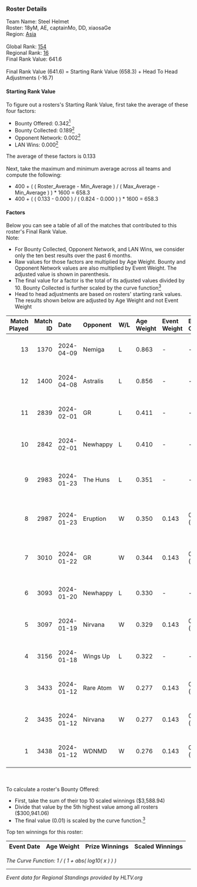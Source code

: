 ### Roster Details<br />
Team Name: Steel Helmet<br />
Roster: 18yM, AE, captainMo, DD, xiaosaGe<br />
Region: [Asia]( ../standings_asia.md)<br />
<br />
Global Rank: [154](../standings_global.md)<br />
Regional Rank: [16]( ../standings_asia.md)<br />
Final Rank Value:  641.6<br />
<br />
Final Rank Value (641.6) = Starting Rank Value (658.3) + Head To Head Adjustments (-16.7)<br />

#### Starting Rank Value<br />
To figure out a rosters's Starting Rank Value, first take the average of these four factors:<br />
- Bounty Offered: 0.342[<sup>1</sup>](#table2)
- Bounty Collected: 0.189[<sup>2</sup>](#table1)
- Opponent Network: 0.002[<sup>2</sup>](#table1)
- LAN Wins: 0.000[<sup>2</sup>](#table1)

The average of these factors is 0.133<br />
<br />
Next, take the maximum and minimum average across all teams and compute the following:<br />
- 400 + ( ( Roster_Average - Min_Average ) / ( Max_Average - Min_Average ) ) * 1600 = 658.3
- 400 + ( ( 0.133 - 0.000 ) / ( 0.824 - 0.000 ) ) * 1600 = 658.3


#### Factors<br />
Below you can see a table of all of the matches that contributed to this roster's Final Rank Value.<br />
Note:<br />

- For Bounty Collected, Opponent Network, and LAN Wins, we consider only the ten best results over the past 6 months.
- Raw values for those factors are multiplied by Age Weight. Bounty and Opponent Network values are also multiplied by Event Weight. The adjusted value is shown in parenthesis.
- The final value for a factor is the total of its adjusted values divided by 10. Bounty Collected is further scaled by the curve function[<sup>3</sup>](#curveFunction)
- Head to head adjustments are based on rosters' starting rank values. The results shown below are adjusted by Age Weight and not Event Weight
<span id="table1"></span><br />


| Match Played | Match ID | Date       | Opponent  | W/L | Age Weight | Event Weight | Bounty Collected | Opponent Network | LAN Wins  | H2H Adj. | Roster                                  |
| -: | -: | :- | :- | :- | :- | :- | :- | :- | :- | -: | :- |
|           13 |     1370 | 2024-04-09 | Nemiga    | L   | 0.863      | -            | -                | -                | -         |    -1.15 | 18yM, AE, captainMo, DD, xiaosaGe       |
|           12 |     1400 | 2024-04-08 | Astralis  | L   | 0.856      | -            | -                | -                | -         |    -0.08 | 18yM, AE, captainMo, DD, xiaosaGe       |
|           11 |     2839 | 2024-02-01 | GR        | L   | 0.411      | -            | -                | -                | -         |    -7.21 | 18yM, AE, captainMo, DD, xiaosaGe       |
|           10 |     2842 | 2024-02-01 | Newhappy  | L   | 0.410      | -            | -                | -                | -         |    -6.88 | 18yM, AE, captainMo, DD, xiaosaGe       |
|            9 |     2983 | 2024-01-23 | The Huns  | L   | 0.351      | -            | -                | -                | -         |    -6.34 | 18yM, Attacker, captainMo, DD, xiaosaGe |
|            8 |     2987 | 2024-01-23 | Eruption  | W   | 0.350      | 0.143        | 0.000 (0.000)    | 0.042 (0.002)    | 0 (0.000) |     3.00 | 18yM, Attacker, captainMo, DD, xiaosaGe |
|            7 |     3010 | 2024-01-22 | GR        | W   | 0.344      | 0.143        | 0.001 (0.000)    | 0.146 (0.007)    | 0 (0.000) |     4.79 | 18yM, Attacker, captainMo, DD, xiaosaGe |
|            6 |     3093 | 2024-01-20 | Newhappy  | L   | 0.330      | -            | -                | -                | -         |    -5.47 | 18yM, AE, captainMo, DD, xiaosaGe       |
|            5 |     3097 | 2024-01-19 | Nirvana   | W   | 0.329      | 0.143        | 0.000 (0.000)    | 0.011 (0.001)    | 0 (0.000) |     1.94 | 18yM, AE, captainMo, DD, xiaosaGe       |
|            4 |     3156 | 2024-01-18 | Wings Up  | L   | 0.322      | -            | -                | -                | -         |    -7.25 | 18yM, AE, captainMo, DD, xiaosaGe       |
|            3 |     3433 | 2024-01-12 | Rare Atom | W   | 0.277      | 0.143        | 0.011 (0.000)    | 0.125 (0.005)    | 0 (0.000) |     4.63 | 18yM, AE, captainMo, DD, xiaosaGe       |
|            2 |     3435 | 2024-01-12 | Nirvana   | W   | 0.277      | 0.143        | 0.000 (0.000)    | 0.011 (0.000)    | 0 (0.000) |     1.68 | 18yM, AE, captainMo, DD, xiaosaGe       |
|            1 |     3438 | 2024-01-12 | WDNMD     | W   | 0.276      | 0.143        | 0.000 (0.000)    | 0.000 (0.000)    | 0 (0.000) |     1.66 | 18yM, AE, captainMo, DD, xiaosaGe       |

<br />
<span id="table2"></span><br />
To calculate a roster's Bounty Offered:<br />

- First, take the sum of their top 10 scaled winnings ($3,588.94)
- Divide that value by the 5th highest value among all rosters ($300,941.06)
- The final value (0.01) is scaled by the curve function.[<sup>3</sup>](#curveFunction)

Top ten winnings for this roster:<br />

| Event Date | Age Weight | Prize Winnings | Scaled Winnings |
| :- | -: | :- | :- |


<span id="curveFunction"></span>_The Curve Function: 1 / ( 1 + abs( log10( x ) ) )_<br />

---
_Event data for Regional Standings provided by HLTV.org_<br />
